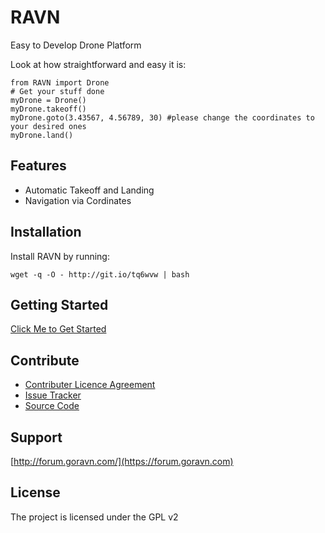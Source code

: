 RAVN
====

Easy to Develop Drone Platform

Look at how straightforward and easy it is:

    from RAVN import Drone
    # Get your stuff done
    myDrone = Drone()
    myDrone.takeoff()
    myDrone.goto(3.43567, 4.56789, 30) #please change the coordinates to your desired ones
    myDrone.land()
    
Features
--------

* Automatic Takeoff and Landing
* Navigation via Cordinates

Installation
------------

Install RAVN by running:

    wget -q -O - http://git.io/tq6wvw | bash
    
Getting Started
------------
[Click Me to Get Started](http://www.goravn.com/v0.1/docs/getting-started)

Contribute
----------

- [Contributer Licence Agreement](http://www.goravn.com/page/contributer-license-agreement)
- [Issue Tracker](https://github.com/raptorbird/RAVN/issues)
- [Source Code](https://github.com/raptorbird/RAVN)

Support
-------
[http://forum.goravn.com/](https://forum.goravn.com)

License
-------

The project is licensed under the GPL v2
